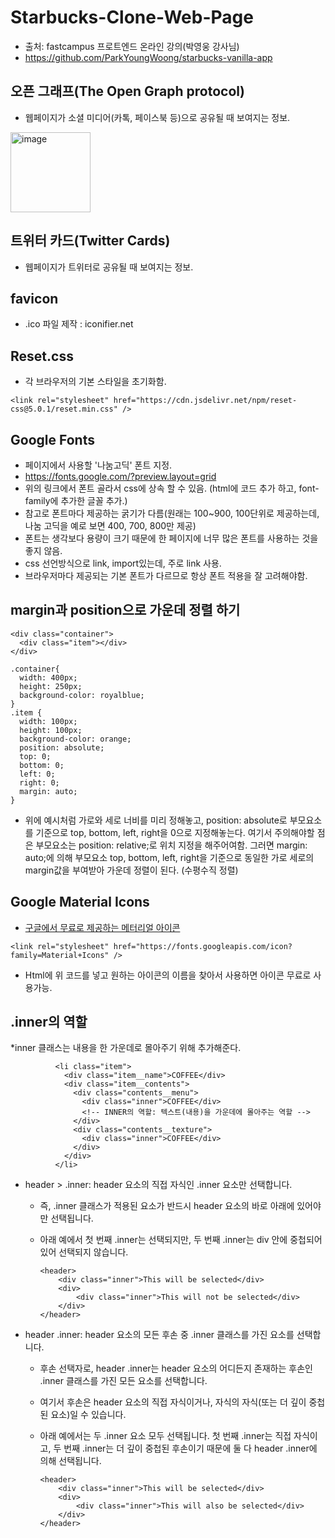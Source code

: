 # Starbucks-Clone-Web-Page
* 출처: fastcampus 프로트엔드 온라인 강의(박영웅 강사님)
* https://github.com/ParkYoungWoong/starbucks-vanilla-app

## 오픈 그래프(The Open Graph protocol)
* 웹페이지가 소셜 미디어(카톡, 페이스북 등)으로 공유될 때 보여지는 정보.
<img width="128" alt="image" src="https://github.com/user-attachments/assets/0f569e65-39e4-42bc-b3e9-53ca18bebb46">


## 트위터 카드(Twitter Cards)
* 웹페이지가 트위터로 공유될 때 보여지는 정보.

## favicon
* .ico 파일 제작 : iconifier.net
  
## Reset.css

* 각 브라우저의 기본 스타일을 초기화함.
```
<link rel="stylesheet" href="https://cdn.jsdelivr.net/npm/reset-css@5.0.1/reset.min.css" />
```

## Google Fonts
* 페이지에서 사용할 '나눔고딕' 폰트 지정.
* https://fonts.google.com/?preview.layout=grid
* 위의 링크에서 폰트 골라서 css에 상속 할 수 있음. (html에 코드 추가 하고, font-family에 추가한 글꼴 추가.)
* 참고로 폰트마다 제공하는 굵기가 다름(원래는 100~900, 100단위로 제공하는데, 나눔 고딕을 예로 보면 400, 700, 800만 제공)
* 폰트는 생각보다 용량이 크기 때문에 한 페이지에 너무 많은 폰트를 사용하는 것을 좋지 않음.
* css 선언방식으로 link, import있는데, 주로 link 사용.
* 브라우저마다 제공되는 기본 폰트가 다르므로 항상 폰트 적용을 잘 고려해야함.

## margin과 position으로 가운데 정렬 하기
```
<div class="container">
  <div class="item"></div>
</div>
```
```
.container{
  width: 400px;
  height: 250px;
  background-color: royalblue;
}
.item {
  width: 100px;
  height: 100px;
  background-color: orange;
  position: absolute;
  top: 0;
  bottom: 0;
  left: 0;
  right: 0;
  margin: auto;
}
```
* 위에 예시처럼 가로와 세로 너비를 미리 정해놓고, position: absolute로 부모요소를 기준으로 top, bottom, left, right을 0으로 지정해놓는다. 여기서 주의해야할 점은 부모요소는 position: relative;로 위치 지정을 해주어여함. 그러면 margin: auto;에 의해 부모요소 top, bottom, left, right을 기준으로 동일한 가로 세로의 margin값을 부여받아 가운데 정렬이 된다. (수평수직 정렬)

## Google Material Icons
* [구글에서 무료로 제공하는 메터리얼 아이콘](https://fonts.google.com/icons)
```
<link rel="stylesheet" href="https://fonts.googleapis.com/icon?family=Material+Icons" />
```
* Html에 위 코드를 넣고 원하는 아이콘의 이름을 찾아서 사용하면 아이콘 무료로 사용가능.

## .inner의 역할
*inner 클래스는 내용을 한 가운데로 몰아주기 위해 추가해준다.
```
          <li class="item">
            <div class="item__name">COFFEE</div>
            <div class="item__contents">
              <div class="contents__menu">
                <div class="inner">COFFEE</div>
                <!-- INNER의 역할: 텍스트(내용)을 가운데에 몰아주는 역할 -->
              </div>
              <div class="contents__texture">
                <div class="inner">COFFEE</div>
              </div>
            </div>
          </li>
```
  * header > .inner: header 요소의 직접 자식인 .inner 요소만 선택합니다.
    + 즉, .inner 클래스가 적용된 요소가 반드시 header 요소의 바로 아래에 있어야만 선택됩니다.
   
    + 아래 예에서 첫 번째 .inner는 선택되지만, 두 번째 .inner는 div 안에 중첩되어 있어 선택되지 않습니다.
      ```
      <header>
          <div class="inner">This will be selected</div>
          <div>
              <div class="inner">This will not be selected</div>
          </div>
      </header>

      ```
      
  * header .inner: header 요소의 모든 후손 중 .inner 클래스를 가진 요소를 선택합니다.
    + 후손 선택자로, header .inner는 header 요소의 어디든지 존재하는 후손인 .inner 클래스를 가진 모든 요소를 선택합니다.
    + 여기서 후손은 header 요소의 직접 자식이거나, 자식의 자식(또는 더 깊이 중첩된 요소)일 수 있습니다.
    + 아래 예에서는 두 .inner 요소 모두 선택됩니다. 첫 번째 .inner는 직접 자식이고, 두 번째 .inner는 더 깊이 중첩된 후손이기 때문에 둘 다 header .inner에 의해 선택됩니다.
      
      ```
      <header>
          <div class="inner">This will be selected</div>
          <div>
              <div class="inner">This will also be selected</div>
          </div>
      </header>

      ```
